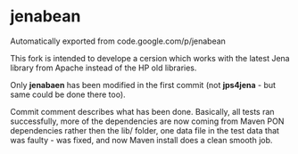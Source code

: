 # jenabean
Automatically exported from code.google.com/p/jenabean

This fork is intended to develope a cersion which works with the latest Jena library from Apache instead of the HP old libraries.

Only **jenabaen** has been modified in the first commit (not **jps4jena** - but same could be done there too).

Commit comment describes what has been done. Basically, all tests ran successfully, 
more of the dependencies are now coming from Maven PON dependencies rather then the lib/ folder, one data file in the 
test data that was faulty - was fixed, and now Maven install does a clean smooth job.
